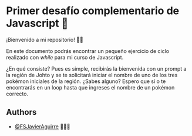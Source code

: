 # Primer desafío complementario de Javascript 🚀

¡Bienvenido a mi repositorio! 👋🏻

En este documento podrás encontrar un pequeño ejercicio de ciclo realizado con _while_ para mi curso de Javascript.

¿En qué consiste? Pues es simple, recibirás la bienvenida con un prompt a la región de Johto y se te solicitará iniciar el nombre de uno de los tres pokémon iniciales de la región. ¿Sabes alguno? Espero que sí o te encontrarás en un loop hasta que ingreses el nombre de un pokémon correcto.


## Authors

- [@FSJavierAguirre](https://github.com/FSJavierAguirre) 👨🏽‍💻
